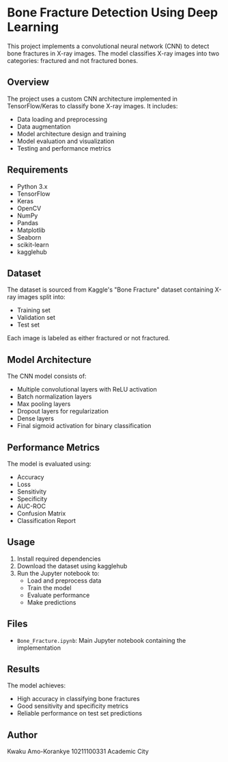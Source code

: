 # Bone Fracture Detection Using Deep Learning

This project implements a convolutional neural network (CNN) to detect bone fractures in X-ray images. The model classifies X-ray images into two categories: fractured and not fractured bones.

## Overview

The project uses a custom CNN architecture implemented in TensorFlow/Keras to classify bone X-ray images. It includes:

- Data loading and preprocessing
- Data augmentation
- Model architecture design and training 
- Model evaluation and visualization
- Testing and performance metrics

## Requirements

- Python 3.x
- TensorFlow 
- Keras
- OpenCV
- NumPy
- Pandas 
- Matplotlib
- Seaborn
- scikit-learn
- kagglehub

## Dataset

The dataset is sourced from Kaggle's "Bone Fracture" dataset containing X-ray images split into:
- Training set
- Validation set  
- Test set

Each image is labeled as either fractured or not fractured.

## Model Architecture

The CNN model consists of:
- Multiple convolutional layers with ReLU activation
- Batch normalization layers
- Max pooling layers
- Dropout layers for regularization
- Dense layers
- Final sigmoid activation for binary classification

## Performance Metrics

The model is evaluated using:
- Accuracy
- Loss
- Sensitivity
- Specificity
- AUC-ROC
- Confusion Matrix
- Classification Report

## Usage

1. Install required dependencies
2. Download the dataset using kagglehub
3. Run the Jupyter notebook to:
   - Load and preprocess data
   - Train the model
   - Evaluate performance 
   - Make predictions

## Files

- `Bone_Fracture.ipynb`: Main Jupyter notebook containing the implementation

## Results

The model achieves:
- High accuracy in classifying bone fractures
- Good sensitivity and specificity metrics
- Reliable performance on test set predictions

## Author

Kwaku Amo-Korankye
10211100331
Academic City